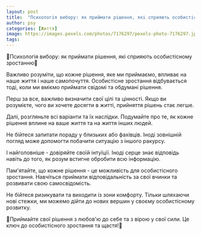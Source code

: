 ```yaml
---
layout: post
title:  "Психологія вибору: як приймати рішення, які сприяють особистісному зростанню."
author: psy
categories: [Життя]
image: https://images.pexels.com/photos/7176297/pexels-photo-7176297.jpeg?auto=compress&cs=tinysrgb&fit=crop&h=627&w=1200
tags: 
---
```


🌟Психологія вибору: як приймати рішення, які сприяють особистісному зростанню🌟

Важливо розуміти, що кожне рішення, яке ми приймаємо, впливає на наше життя і наше самопочуття. Особистісне зростання відбувається тоді, коли ми вміємо приймати свідомі та обдумані рішення.

Перш за все, важливо визначити свої цілі та цінності. Якщо ви розумієте, чого ви хочете досягти в житті, прийняття рішень стає легше. 

Далі, розгляньте всі варіанти та їх наслідки. Подумайте про те, як кожне рішення вплине на ваше життя та на життя інших людей.

Не бійтеся запитати пораду у близьких або фахівців. Іноді зовнішній погляд може допомогти побачити ситуацію з іншого ракурсу.

І найголовніше - довіряйте своїй інтуїції. Іноді серце знає відповідь навіть до того, як розум встигне обробити всю інформацію.

Пам'ятайте, що кожне рішення - це можливість для особистісного зростання. Навчіться приймати відповідальність за свої вчинки та розвивати свою самосвідомість.

Не бійтеся ризикувати та виходити із зони комфорту. Тільки шляхаючи нові стежки, ми можемо дійти до нових вершин у своєму особистісному розвитку.

🌿Приймайте свої рішення з любов'ю до себе та з вірою у свої сили. Це ключ до особистісного зростання та щастя!🌿


